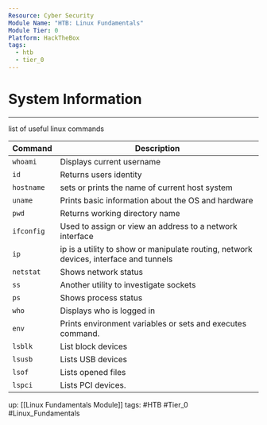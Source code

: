 ```yaml
---
Resource: Cyber Security
Module Name: "HTB: Linux Fundamentals"
Module Tier: 0
Platform: HackTheBox
tags:
  - htb
  - tier_0
---
```

# System Information
---
list of useful linux commands

| Command    | Description                                                                           |
| ---------- | ------------------------------------------------------------------------------------- |
| `whoami`   | Displays current username                                                             |
| `id`       | Returns users identity                                                                |
| `hostname` | sets or prints the name of current host system                                        |
| `uname`    | Prints basic information about the OS and hardware                                    |
| `pwd`      | Returns working directory name                                                        |
| `ifconfig` | Used to assign or view an address to a network interface                              |
| `ip`       | ip is a utility to show or manipulate routing, network devices, interface and tunnels |
| `netstat`  | Shows network status                                                                  |
| `ss`       | Another utility to investigate sockets                                                |
| `ps`       | Shows process status                                                                  |
| `who`      | Displays who is logged in                                                             |
| `env`      | Prints environment variables or sets and executes command.                            |
| `lsblk`    | List block devices                                                                    |
| `lsusb`    | Lists USB devices                                                                     |
| `lsof`     | Lists opened files                                                                    |
| `lspci`    | Lists PCI devices.                                                                    | 
up: [[Linux Fundamentals Module]]
tags: #HTB #Tier_0 #Linux_Fundamentals 
